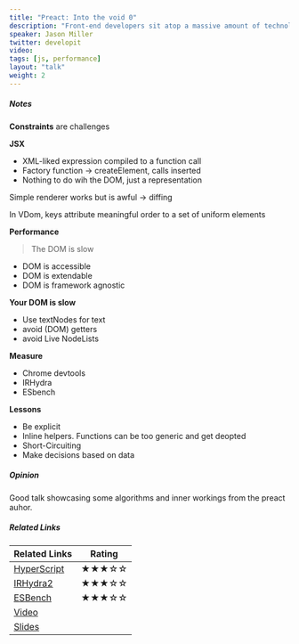 ```yaml
---
title: "Preact: Into the void 0"
description: "Front-end developers sit atop a massive amount of technology, often treating whole pieces of our application as opaque functionality. Grab a hard hat and follow me down into the internals of Preact, a tiny 3kb alternative to React. Along the way we’ll shed light on fundamentals like JSX & Virtual DOM, demystify DOM diffing, and see how keys work up-close. On our way back to the surface, we’ll stop at the Museum of Lost Hours to see some performance and size optimizations. Hope you’re not afraid of the dark!"
speaker: Jason Miller
twitter: developit
video:
tags: [js, performance]
layout: "talk"
weight: 2
---
```


<article id="1">

##### Notes

**Constraints** are challenges

**JSX**
- XML-liked expression compiled to a function call
- Factory function -> createElement, calls inserted
- Nothing to do wih the DOM, just a representation

Simple renderer works but is awful -> diffing

In VDom, keys attribute meaningful order to a set of uniform elements

**Performance**

> The DOM is slow

- DOM is accessible
- DOM is extendable
- DOM is framework agnostic

**Your DOM is slow**
- Use textNodes for text
- avoid (DOM) getters
- avoid Live NodeLists

**Measure**
- Chrome devtools
- IRHydra
- ESbench

**Lessons**
- Be explicit
- Inline helpers. Functions can be too generic and get deopted
- Short-Circuiting
- Make decisions based on data

</article>

<article id="2">

##### Opinion

Good talk showcasing some algorithms and inner workings from the preact auhor.

</article>

<article id="3">

##### Related Links

Related Links | Rating
--- | ---
[HyperScript](https://github.com/hyperhype/hyperscript) | ★★★☆☆
[IRHydra2](http://mrale.ph/irhydra/2/) | ★★★☆☆
[ESBench](https://esbench.com/) | ★★★☆☆
[Video](https://www.youtube.com/watch?v=LY6y3HbDVmg) |
[Slides](http://slides.com/developit/preact-into-the-void0#/) |
</article>
